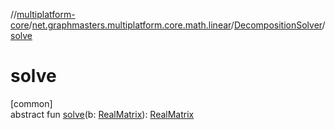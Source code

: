 //[multiplatform-core](../../../index.md)/[net.graphmasters.multiplatform.core.math.linear](../index.md)/[DecompositionSolver](index.md)/[solve](solve.md)

# solve

[common]\
abstract fun [solve](solve.md)(b: [RealMatrix](../-real-matrix/index.md)): [RealMatrix](../-real-matrix/index.md)
